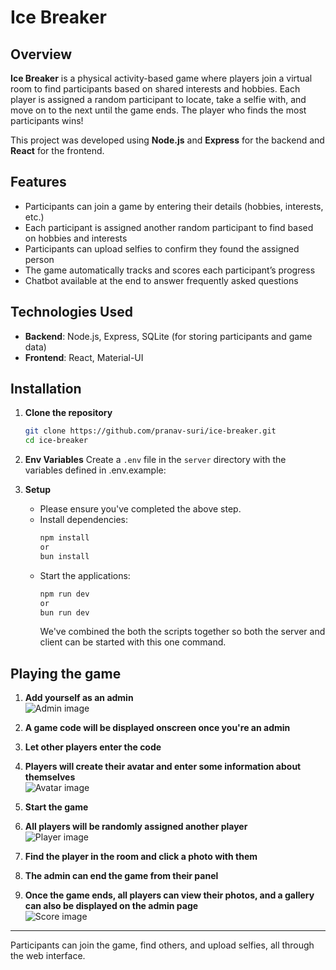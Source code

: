 # Ice Breaker

## Overview
**Ice Breaker** is a physical activity-based game where players join a virtual room to find participants based on shared interests and hobbies. Each player is assigned a random participant to locate, take a selfie with, and move on to the next until the game ends. The player who finds the most participants wins!

This project was developed using **Node.js** and **Express** for the backend and **React** for the frontend.

## Features
- Participants can join a game by entering their details (hobbies, interests, etc.)
- Each participant is assigned another random participant to find based on hobbies and interests
- Participants can upload selfies to confirm they found the assigned person
- The game automatically tracks and scores each participant’s progress
- Chatbot available at the end to answer frequently asked questions

## Technologies Used
- **Backend**: Node.js, Express, SQLite (for storing participants and game data)
- **Frontend**: React, Material-UI

## Installation
1. **Clone the repository**
    ```bash
    git clone https://github.com/pranav-suri/ice-breaker.git
    cd ice-breaker
    ```

2. **Env Variables**
Create a `.env` file in the `server` directory with the  variables defined in .env.example:

3. **Setup**
    - Please ensure you've completed the above step.
    - Install dependencies:
      ```bash
      npm install
      or
      bun install
      ```
    - Start the applications:
      ```bash
      npm run dev
      or 
      bun run dev
      ```
      We've combined the both the scripts together so both the server and client can be started with this one command.

## Playing the game

1. **Add yourself as an admin**  
   ![Admin image](public/images/admin.png)

2. **A game code will be displayed onscreen once you're an admin**

3. **Let other players enter the code**

4. **Players will create their avatar and enter some information about themselves**  
   ![Avatar image](public/images/avatar.png)

5. **Start the game**

6. **All players will be randomly assigned another player**  
   ![Player image](public/images/player.png)

7. **Find the player in the room and click a photo with them**

8. **The admin can end the game from their panel**

9. **Once the game ends, all players can view their photos, and a gallery can also be displayed on the admin page**  
   ![Score image](public/images/score.png)

---

Participants can join the game, find others, and upload selfies, all through the web interface.
